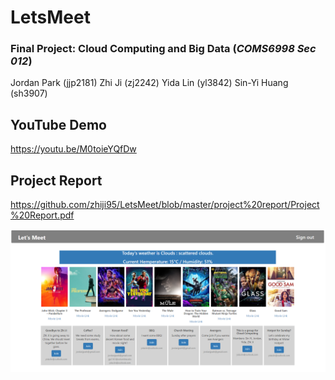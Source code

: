 # LetsMeet
### Final Project: Cloud Computing and Big Data (_COMS6998 Sec 012_)

Jordan Park (jjp2181) Zhi Ji (zj2242) Yida Lin (yl3842) Sin-Yi Huang (sh3907)

## YouTube Demo
https://youtu.be/M0toieYQfDw

## Project Report
https://github.com/zhiji95/LetsMeet/blob/master/project%20report/Project%20Report.pdf


![LetsMeet](https://github.com/zhiji95/LetsMeet/blob/master/letsmeet.PNG "Homepage of LetsMeet")
